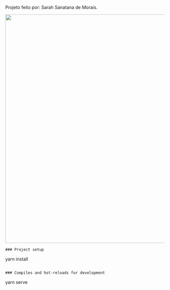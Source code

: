 Projeto feito por: Sarah Sanatana de Morais.

<div align="center">
  <img src="https://github.com/SarahSSM1/teste-front-enjoei-sarahSM/assets/118945275/e460c6ae-82a8-418c-bffd-6eeacc3b7ace" width="720px" margin-bottom="20px"/>
</div>



```
### Project setup
```
yarn install
```

### Compiles and hot-reloads for development
```
yarn serve
```





